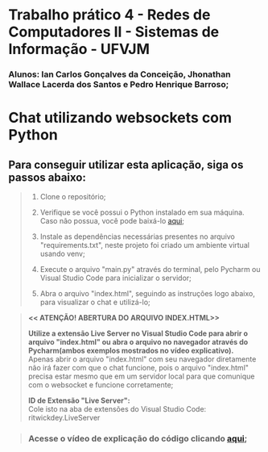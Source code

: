 # Trabalho prático 4 - Redes de Computadores II - Sistemas de Informação - UFVJM
### Alunos: Ian Carlos Gonçalves da Conceição, Jhonathan Wallace Lacerda dos Santos e Pedro Henrique Barroso;

# Chat utilizando websockets com Python

## Para conseguir utilizar esta aplicação, siga os passos abaixo:

> 1. Clone o repositório;
>
> 2. Verifique se você possui o Python instalado em sua máquina. Caso não possua, você pode baixá-lo [aqui](https://www.python.org/downloads/);
>
> 3. Instale as dependências necessárias presentes no arquivo "requirements.txt", neste projeto foi criado um ambiente virtual usando venv;
>
> 4. Execute o arquivo "main.py" através do terminal, pelo Pycharm ou Visual Studio Code para inicializar o servidor;
>
> 5. Abra o arquivo "index.html", seguindo as instruções logo abaixo, para visualizar o chat e utilizá-lo;

> <strong> << ATENÇÃO! ABERTURA DO ARQUIVO INDEX.HTML>>
>
> Utilize a extensão Live Server no Visual Studio Code para abrir o arquivo "index.html" ou abra o arquivo no navegador através do Pycharm(ambos exemplos mostrados no vídeo explicativo). </strong> 
> <br> Apenas abrir o arquivo "index.html" com seu navegador diretamente não irá fazer com que o chat funcione, pois o arquivo "index.html" precisa estar mesmo que em um servidor local para que comunique com o websocket e funcione corretamente;
> 
> <strong> ID de Extensão "Live Server": </strong>
> <br> Cole isto na aba de extensões do Visual Studio Code: ritwickdey.LiveServer

> ### Acesse o vídeo de explicação do código clicando [aqui](https://drive.google.com/);
